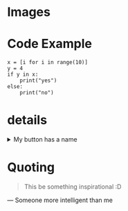 # Images
<!-- Add your own image here -->


# Code Example
```
x = [i for i in range(10)]
y = 4
if y in x:
    print("yes")
else:
    print("no")
```

# details
<details>
    <summary>My button has a name</summary>
    This is hidden
</details>

# Quoting
> This be something inspirational :D

— Someone more intelligent than me
